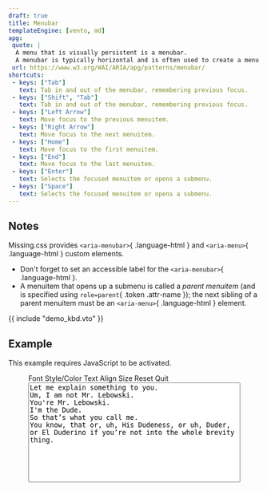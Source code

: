 ```yaml
---
draft: true
title: Menubar
templateEngine: [vento, md]
apg:
 quote: |
  A menu that is visually persistent is a menubar.
  A menubar is typically horizontal and is often used to create a menu bar similar to those found near the top of the window in many desktop applications, offering the user quick access to a consistent set of commands.
 url: https://www.w3.org/WAI/ARIA/apg/patterns/menubar/
shortcuts:
 - keys: ["Tab"]
   text: Tab in and out of the menubar, remembering previous focus.
 - keys: ["Shift", "Tab"]
   text: Tab in and out of the menubar, remembering previous focus.
 - keys: ["Left Arrow"]
   text: Move focus to the previous menuitem.
 - keys: ["Right Arrow"]
   text: Move focus to the next menuitem.
 - keys: ["Home"]
   text: Move focus to the first menuitem.
 - keys: ["End"]
   text: Move focus to the last menuitem.
 - keys: ["Enter"]
   text: Selects the focused menuitem or opens a submenu.
 - keys: ["Space"]
   text: Selects the focused menuitem or opens a submenu.
---
```



## Notes

Missing.css provides `<aria-menubar>`{ .language-html } and `<aria-menu>`{ .language-html } custom elements.

 - Don't forget to set an accessible label for the `<aria-menubar>`{ .language-html }.
 - A menuitem that opens up a submenu is called a <em>parent menuitem</em> (and is specified using `role=parent`{ .token .attr-name });
		the next sibling of a parent menuitem must be an `<aria-menu>`{ .language-html } element.


{{ include "demo_kbd.vto" }}


## Example

<noscript>

This example requires JavaScript to be activated.

</noscript>

<figure>
	<div class="packed flex-column" style="--border-radius: 0;">
		<aria-menubar aria-label="Text Formatting" class="crowded ok box with flex-row">
			<aria-menuitem type=parent>Font</aria-menuitem>
			<aria-menu hidden>
				<aria-menuitem type=radio>Sans-serif</aria-menuitem>
				<aria-menuitem type=radio>Serif</aria-menuitem>
				<aria-menuitem type=radio>Monospace</aria-menuitem>
			</aria-menu>
			<aria-menuitem type=parent>Style/Color</aria-menuitem>
			<aria-menu hidden>
				<aria-menuitem type=group>
					<aria-menuitem type=checkbox>Bold</aria-menuitem>
					<aria-menuitem type=checkbox>Italic</aria-menuitem>
				</aria-menuitem>
				<aria-menuitem type=separator></aria-menuitem>
				<aria-menuitem type=group>
					<aria-menuitem type=radio>Black</aria-menuitem>
					<aria-menuitem type=radio>Blue</aria-menuitem>
					<aria-menuitem type=radio>Red</aria-menuitem>
					<aria-menuitem type=radio>Green</aria-menuitem>
				</aria-menuitem>
			</aria-menu>
			<aria-menuitem type=parent>Text Align</aria-menuitem>
			<aria-menu hidden>
				<aria-menuitem type=radio>Left</aria-menuitem>
				<aria-menuitem type=radio>Center</aria-menuitem>
				<aria-menuitem type=radio>Right</aria-menuitem>
				<aria-menuitem type=radio>Justify</aria-menuitem>
			</aria-menu>
			<aria-menuitem type=parent>Size</aria-menuitem>
			<aria-menu hidden>
				<aria-menuitem type=parent>Relative</aria-menuitem>
				<aria-menu hidden>
					<aria-menuitem>Smaller</aria-menuitem>
					<aria-menuitem>Larger</aria-menuitem>
				</aria-menu>
				<aria-menuitem type=parent>Absolute</aria-menuitem>
				<aria-menu hidden>
					<aria-menuitem type=radio>X-Small</aria-menuitem>
					<aria-menuitem type=radio>Small</aria-menuitem>
					<aria-menuitem type=radio>Medium</aria-menuitem>
					<aria-menuitem type=radio>Large</aria-menuitem>
					<aria-menuitem type=radio>X-Large</aria-menuitem>
				</aria-menu>
			</aria-menu>
			<aria-menuitem>Reset</aria-menuitem>
			<aria-menuitem>Quit</aria-menuitem>
		</aria-menubar>
		<textarea style="width:100%; resize:none; height:200px; --interactive-border-radius:0;">
Let me explain something to you.
Um, I am not Mr. Lebowski.
You're Mr. Lebowski.
I'm the Dude.
So that’s what you call me.
You know, that or, uh, His Dudeness, or uh, Duder, or El Duderino if you’re not into the whole brevity thing.
		</textarea>
	</div>
</figure>

<script type=module src=/dist/js/menu.js></script>
